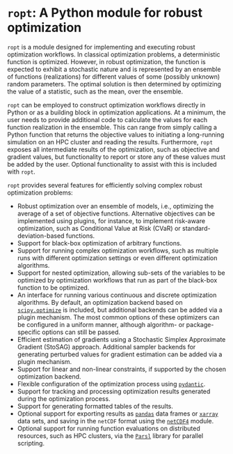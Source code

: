 # `ropt`: A Python module for robust optimization

`ropt` is a module designed for implementing and executing robust optimization
workflows. In classical optimization problems, a deterministic function is
optimized. However, in robust optimization, the function is expected to exhibit
a stochastic nature and is represented by an ensemble of functions
(realizations) for different values of some (possibly unknown) random
parameters. The optimal solution is then determined by optimizing the value of a
statistic, such as the mean, over the ensemble.

`ropt` can be employed to construct optimization workflows directly in Python or
as a building block in optimization applications. At a minimum, the user needs
to provide additional code to calculate the values for each function realization
in the ensemble. This can range from simply calling a Python function that
returns the objective values to initiating a long-running simulation on an HPC
cluster and reading the results. Furthermore, `ropt` exposes all intermediate
results of the optimization, such as objective and gradient values, but
functionality to report or store any of these values must be added by the user.
Optional functionality to assist with this is included with `ropt`.

`ropt` provides several features for efficiently solving complex robust
optimization problems:

- Robust optimization over an ensemble of models, i.e., optimizing the average
  of a set of objective functions. Alternative objectives can be implemented
  using plugins, for instance, to implement risk-aware optimization, such as
  Conditional Value at Risk (CVaR) or standard-deviation-based functions.
- Support for black-box optimization of arbitrary functions.
- Support for running complex optimization workflows, such as multiple runs with
  different optimization settings or even different optimization algorithms.
- Support for nested optimization, allowing sub-sets of the variables to be
  optimized by optimization workflows that run as part of the black-box function
  to be optimized.
- An interface for running various continuous and discrete optimization
  algorithms. By default, an optimization backend based on
  [`scipy.optimize`](https://docs.scipy.org/doc/scipy/tutorial/optimize.html) is
  included, but additional backends can be added via a plugin mechanism. The
  most common options of these optimizers can be configured in a uniform manner,
  although algorithm- or package-specific options can still be passed.
- Efficient estimation of gradients using a Stochastic Simplex Approximate
  Gradient (StoSAG) approach. Additional sampler backends for generating
  perturbed values for gradient estimation can be added via a plugin mechanism.
- Support for linear and non-linear constraints, if supported by the chosen
  optimization backend.
- Flexible configuration of the optimization process using
  [`pydantic`](https://pydantic-docs.helpmanual.io/).
- Support for tracking and processing optimization results generated during the
  optimization process.
- Support for generating formatted tables of the results.
- Optional support for exporting results as
  [`pandas`](https://pandas.pydata.org/) data frames or
  [`xarray`](https://xarray.dev/) data sets, and saving in the `netCDF` format
  using the [`netCDF4`](https://unidata.github.io/netcdf4-python/) module.
- Optional support for running function evaluations on distributed resources,
  such as HPC clusters, via the [`Parsl`](https://parsl-project.org/) library
  for parallel scripting.
